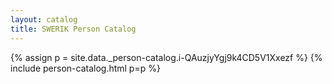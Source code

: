 ```yaml
---
layout: catalog
title: SWERIK Person Catalog
---
```

{% assign p = site.data._person-catalog.i-QAuzjyYgj9k4CD5V1Xxezf %}
{% include person-catalog.html p=p %}

